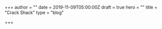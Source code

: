 +++
author = ""
date = 2019-11-09T05:00:00Z
draft = true
hero = ""
title = "Crack Shack"
type = "blog"

+++
